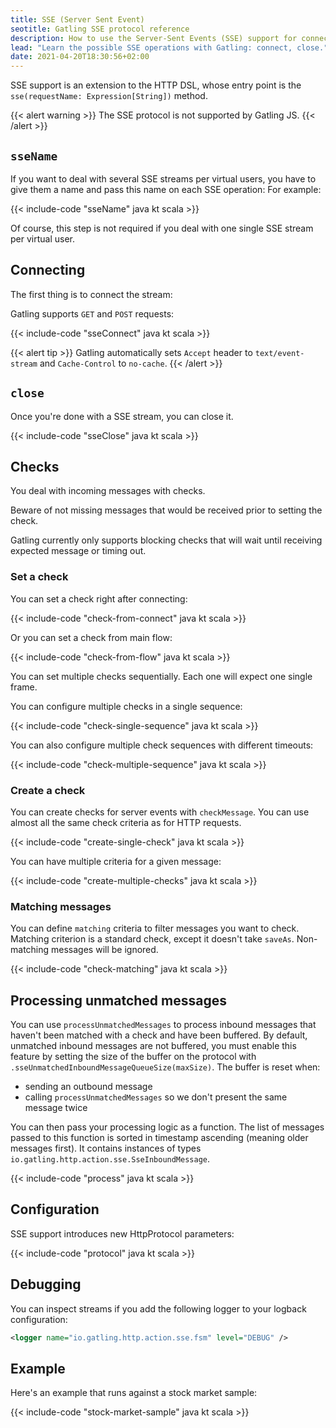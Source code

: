 ```yaml
---
title: SSE (Server Sent Event)
seotitle: Gatling SSE protocol reference
description: How to use the Server-Sent Events (SSE) support for connecting and performing checks on inbound messages.
lead: "Learn the possible SSE operations with Gatling: connect, close."
date: 2021-04-20T18:30:56+02:00
---
```


SSE support is an extension to the HTTP DSL, whose entry point is the `sse(requestName: Expression[String])` method.

{{< alert warning >}}
The SSE protocol is not supported by Gatling JS.
{{< /alert >}}

## `sseName`

If you want to deal with several SSE streams per virtual users, you have to give them a name and pass this name on each SSE operation:
For example:

{{< include-code "sseName" java kt scala >}}

Of course, this step is not required if you deal with one single SSE stream per virtual user.

## Connecting

The first thing is to connect the stream:

Gatling supports `GET` and `POST` requests:

{{< include-code "sseConnect" java kt scala >}}

{{< alert tip >}}
Gatling automatically sets `Accept` header to `text/event-stream` and `Cache-Control` to `no-cache`.
{{< /alert >}}

## `close`

Once you're done with a SSE stream, you can close it.

{{< include-code "sseClose" java kt scala >}}

## Checks

You deal with incoming messages with checks.

Beware of not missing messages that would be received prior to setting the check.

Gatling currently only supports blocking checks that will wait until receiving expected message or timing out.

### Set a check

You can set a check right after connecting:

{{< include-code "check-from-connect" java kt scala >}}

Or you can set a check from main flow:

{{< include-code "check-from-flow" java kt scala >}}

You can set multiple checks sequentially. Each one will expect one single frame.

You can configure multiple checks in a single sequence:

{{< include-code "check-single-sequence" java kt scala >}}

You can also configure multiple check sequences with different timeouts:

{{< include-code "check-multiple-sequence" java kt scala >}}

### Create a check

You can create checks for server events with `checkMessage`.
You can use almost all the same check criteria as for HTTP requests.

{{< include-code "create-single-check" java kt scala >}}

You can have multiple criteria for a given message:

{{< include-code "create-multiple-checks" java kt scala >}}

### Matching messages

You can define `matching` criteria to filter messages you want to check.
Matching criterion is a standard check, except it doesn't take `saveAs`.
Non-matching messages will be ignored.

{{< include-code "check-matching" java kt scala >}}

## Processing unmatched messages

You can use `processUnmatchedMessages` to process inbound messages that haven't been matched with a check and have been buffered.
By default, unmatched inbound messages are not buffered, you must enable this feature by setting the size of the buffer on the protocol with `.sseUnmatchedInboundMessageQueueSize(maxSize)`.
The buffer is reset when:
* sending an outbound message
* calling `processUnmatchedMessages` so we don't present the same message twice

You can then pass your processing logic as a function.
The list of messages passed to this function is sorted in timestamp ascending (meaning older messages first).
It contains instances of types `io.gatling.http.action.sse.SseInboundMessage`.

{{< include-code "process" java kt scala >}}

## Configuration

SSE support introduces new HttpProtocol parameters:

{{< include-code "protocol" java kt scala >}}

## Debugging

You can inspect streams if you add the following logger to your logback configuration:

```xml
<logger name="io.gatling.http.action.sse.fsm" level="DEBUG" />
```

## Example

Here's an example that runs against a stock market sample:

{{< include-code "stock-market-sample" java kt scala >}}
